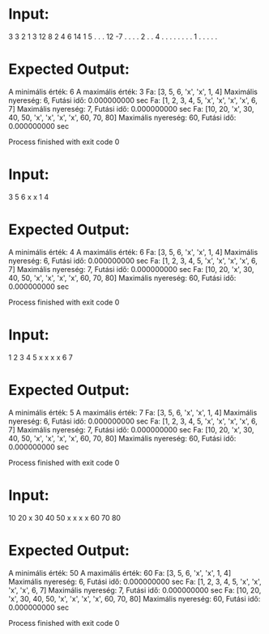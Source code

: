 # Input:
3 3 2 1 3 12 8 2 4 6 14 1 5 . . . 12 -7 . . . . 2 . . 4 . . . . . . . . 1 . . . . .
# Expected Output:
A minimális érték: 6
A maximális érték: 3
Fa: [3, 5, 6, 'x', 'x', 1, 4]
Maximális nyereség: 6, Futási idő: 0.000000000 sec
Fa: [1, 2, 3, 4, 5, 'x', 'x', 'x', 'x', 6, 7]
Maximális nyereség: 7, Futási idő: 0.000000000 sec
Fa: [10, 20, 'x', 30, 40, 50, 'x', 'x', 'x', 'x', 60, 70, 80]
Maximális nyereség: 60, Futási idő: 0.000000000 sec


Process finished with exit code 0
# Input:
3 5 6 x x 1 4
# Expected Output:
A minimális érték: 4
A maximális érték: 6
Fa: [3, 5, 6, 'x', 'x', 1, 4]
Maximális nyereség: 6, Futási idő: 0.000000000 sec
Fa: [1, 2, 3, 4, 5, 'x', 'x', 'x', 'x', 6, 7]
Maximális nyereség: 7, Futási idő: 0.000000000 sec
Fa: [10, 20, 'x', 30, 40, 50, 'x', 'x', 'x', 'x', 60, 70, 80]
Maximális nyereség: 60, Futási idő: 0.000000000 sec

Process finished with exit code 0

# Input:
1 2 3 4 5 x x x x 6 7
# Expected Output:
A minimális érték: 5
A maximális érték: 7
Fa: [3, 5, 6, 'x', 'x', 1, 4]
Maximális nyereség: 6, Futási idő: 0.000000000 sec
Fa: [1, 2, 3, 4, 5, 'x', 'x', 'x', 'x', 6, 7]
Maximális nyereség: 7, Futási idő: 0.000000000 sec
Fa: [10, 20, 'x', 30, 40, 50, 'x', 'x', 'x', 'x', 60, 70, 80]
Maximális nyereség: 60, Futási idő: 0.000000000 sec

Process finished with exit code 0

# Input:
10 20 x 30 40 50 x x x x 60 70 80
# Expected Output:
A minimális érték: 50
A maximális érték: 60
Fa: [3, 5, 6, 'x', 'x', 1, 4]
Maximális nyereség: 6, Futási idő: 0.000000000 sec
Fa: [1, 2, 3, 4, 5, 'x', 'x', 'x', 'x', 6, 7]
Maximális nyereség: 7, Futási idő: 0.000000000 sec
Fa: [10, 20, 'x', 30, 40, 50, 'x', 'x', 'x', 'x', 60, 70, 80]
Maximális nyereség: 60, Futási idő: 0.000000000 sec

Process finished with exit code 0
